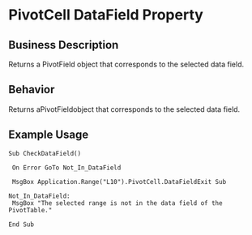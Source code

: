 # PivotCell DataField Property

## Business Description
Returns a PivotField object that corresponds to the selected data field.

## Behavior
Returns aPivotFieldobject that corresponds to the selected data field.

## Example Usage
```vba
Sub CheckDataField() 
 
 On Error GoTo Not_In_DataField 
 
 MsgBox Application.Range("L10").PivotCell.DataFieldExit Sub 
 
Not_In_DataField: 
 MsgBox "The selected range is not in the data field of the PivotTable." 
 
End Sub
```
